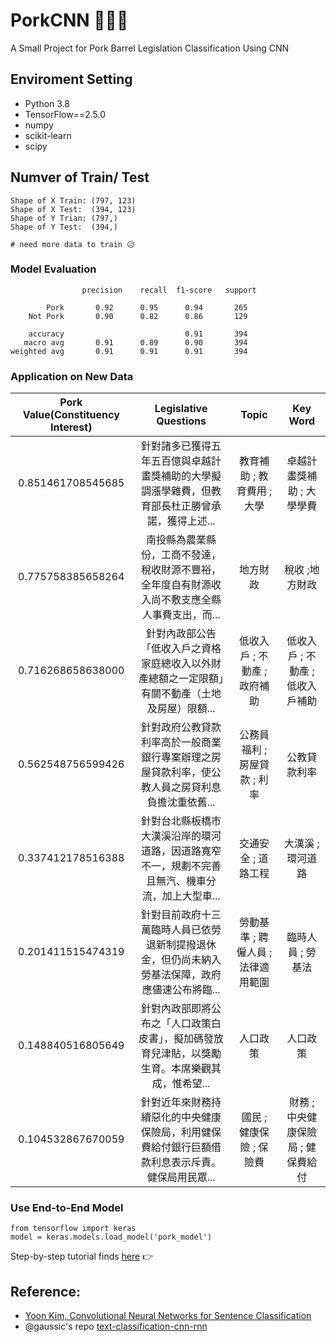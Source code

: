 # PorkCNN 🐖🐖🐖
A Small Project for Pork Barrel Legislation  Classification Using CNN 


## Enviroment Setting

- Python 3.8 
- TensorFlow==2.5.0
- numpy
- scikit-learn
- scipy 



## Numver of Train/ Test 

```
Shape of X Train: (797, 123) 
Shape of X Test:  (394, 123) 
Shape of Y Trian: (797,) 
Shape of Y Test:  (394,)

# need more data to train 😥

```


### Model Evaluation

```
                precision    recall  f1-score   support

        Pork       0.92      0.95      0.94       265
    Not Pork       0.90      0.82      0.86       129

    accuracy                           0.91       394
   macro avg       0.91      0.89      0.90       394
weighted avg       0.91      0.91      0.91       394
```

### Application on New Data




| Pork Value(Constituency Interest) |      Legislative Questions   |  Topic |  Key Word |
|:----------:|:-------------:|:------:|:------:|
| 0.851461708545685 | 針對諸多已獲得五年五百億與卓越計畫獎補助的大學擬調漲學雜費，但教育部長杜正勝曾承諾，獲得上述...| 教育補助 ; 教育費用 ; 大學 | 卓越計畫獎補助 ; 大學學費       |
| 0.775758385658264 | 南投縣為農業縣份，工商不發達，稅收財源不豐裕，全年度自有財源收入尚不敷支應全縣人事費支出，而...| 地方財政 | 稅收 ;地方財政      |
| 0.716268658638000 | 針對內政部公告「低收入戶之資格家庭總收入以外財產總額之一定限額」有關不動產（土地及房屋）限額...| 低收入戶 ; 不動產 ; 政府補助 | 低收入戶 ; 不動產 ; 低收入戶補助 |
| 0.562548756599426 | 針對政府公教貸款利率高於一般商業銀行專案辦理之房屋貸款利率，使公教人員之房貸利息負擔沈重依舊...| 公務員福利 ; 房屋貸款 ; 利率| 公教貸款利率      |
| 0.337412178516388 | 針對台北縣板橋市大漢溪沿岸的環河道路，因道路寬窄不一，規劃不完善且無汽、機車分流，加上大型車...| 交通安全 ; 道路工程 | 大漢溪 ; 環河道路     |
| 0.201411515474319 | 針對目前政府十三萬臨時人員已依勞退新制提撥退休金，但仍尚未納入勞基法保障，政府應儘速公布將臨...| 勞動基準 ; 聘僱人員 ; 法律適用範圍| 臨時人員 ; 勞基法     |
| 0.148840516805649 | 針對內政部即將公布之「人口政策白皮書」，擬加碼發放育兒津貼，以獎勵生育。本席樂觀其成，惟希望...| 人口政策 | 人口政策     |
| 0.104532867670059 | 針對近年來財務持續惡化的中央健康保險局，利用健保費給付銀行巨額借款利息表示斥責。健保局用民眾...| 國民 ; 健康保險 ; 保險費 | 財務 ; 中央健康保險局 ; 健保費給付    |





### Use End-to-End Model

```
from tensorflow import keras
model = keras.models.load_model('pork_model') 

```

Step-by-step tutorial finds [here](https://github.com/davidycliao/PorkCNN/blob/main/demo-cnn-pork-barrel-classification-task.ipynb) :point_right:

## Reference:

- [Yoon Kim, Convolutional Neural Networks for Sentence Classification](https://arxiv.org/abs/1408.5882)
- @gaussic's repo [text-classification-cnn-rnn](https://github.com/gaussic/text-classification-cnn-rnn)
